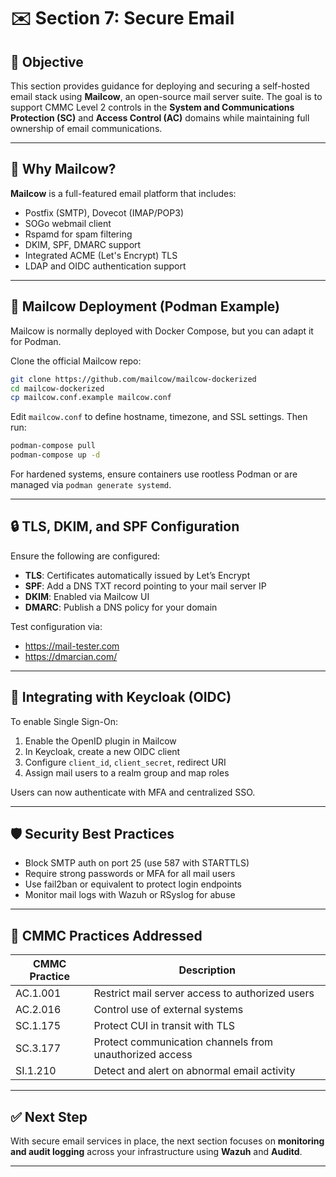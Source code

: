# ✉️ Section 7: Secure Email

## 🎯 Objective

This section provides guidance for deploying and securing a self-hosted email stack using **Mailcow**, an open-source mail server suite. The goal is to support CMMC Level 2 controls in the **System and Communications Protection (SC)** and **Access Control (AC)** domains while maintaining full ownership of email communications.

---

## 🧩 Why Mailcow?

**Mailcow** is a full-featured email platform that includes:

- Postfix (SMTP), Dovecot (IMAP/POP3)
- SOGo webmail client
- Rspamd for spam filtering
- DKIM, SPF, DMARC support
- Integrated ACME (Let's Encrypt) TLS
- LDAP and OIDC authentication support

---

## 🚀 Mailcow Deployment (Podman Example)

Mailcow is normally deployed with Docker Compose, but you can adapt it for Podman.

Clone the official Mailcow repo:

```bash
git clone https://github.com/mailcow/mailcow-dockerized
cd mailcow-dockerized
cp mailcow.conf.example mailcow.conf
```

Edit `mailcow.conf` to define hostname, timezone, and SSL settings. Then run:

```bash
podman-compose pull
podman-compose up -d
```

For hardened systems, ensure containers use rootless Podman or are managed via `podman generate systemd`.

---

## 🔒 TLS, DKIM, and SPF Configuration

Ensure the following are configured:

- **TLS**: Certificates automatically issued by Let’s Encrypt
- **SPF**: Add a DNS TXT record pointing to your mail server IP
- **DKIM**: Enabled via Mailcow UI
- **DMARC**: Publish a DNS policy for your domain

Test configuration via:
- https://mail-tester.com
- https://dmarcian.com/

---

## 🔐 Integrating with Keycloak (OIDC)

To enable Single Sign-On:

1. Enable the OpenID plugin in Mailcow  
2. In Keycloak, create a new OIDC client  
3. Configure `client_id`, `client_secret`, redirect URI  
4. Assign mail users to a realm group and map roles  

Users can now authenticate with MFA and centralized SSO.

---

## 🛡️ Security Best Practices

- Block SMTP auth on port 25 (use 587 with STARTTLS)
- Require strong passwords or MFA for all mail users
- Use fail2ban or equivalent to protect login endpoints
- Monitor mail logs with Wazuh or RSyslog for abuse

---

## 📜 CMMC Practices Addressed

| CMMC Practice | Description |
|---------------|-------------|
| AC.1.001 | Restrict mail server access to authorized users |
| AC.2.016 | Control use of external systems |
| SC.1.175 | Protect CUI in transit with TLS |
| SC.3.177 | Protect communication channels from unauthorized access |
| SI.1.210 | Detect and alert on abnormal email activity |

---

## ✅ Next Step

With secure email services in place, the next section focuses on **monitoring and audit logging** across your infrastructure using **Wazuh** and **Auditd**.

---
